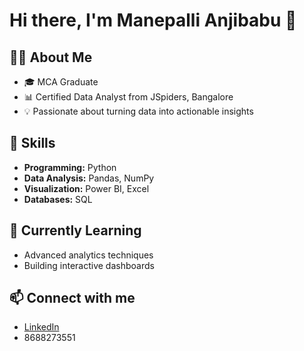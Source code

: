 # Hi there, I'm Manepalli Anjibabu 👋

## 👨‍🎓 About Me
- 🎓 MCA Graduate
- 📊 Certified Data Analyst from JSpiders, Bangalore
- 💡 Passionate about turning data into actionable insights

## 💼 Skills
- **Programming:** Python
- **Data Analysis:** Pandas, NumPy
- **Visualization:** Power BI, Excel
- **Databases:** SQL

## 🌱 Currently Learning
- Advanced analytics techniques
- Building interactive dashboards

## 📫 Connect with me
- [LinkedIn](https://www.linkedin.com/in/manepalli-anjibabu/)
- 8688273551
